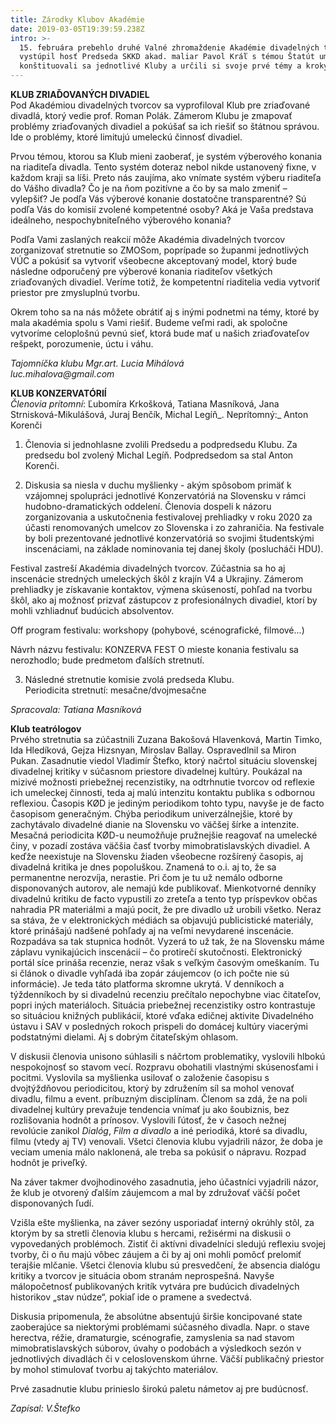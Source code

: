 ```yaml
---
title: Zárodky Klubov Akadémie
date: 2019-03-05T19:39:59.238Z
intro: >-
  15. februára prebehlo druhé Valné zhromaždenie Akadémie divadelných tvorcov,
  vystúpil hosť Predseda SKKD akad. maliar Pavol Kráľ s témou Štatút umelca,
  konštituovali sa jednotlivé Kluby a určili si svoje prvé témy a kroky.
---
```

**KLUB ZRIAĎOVANÝCH DIVADIEL**\
Pod Akadémiou divadelných tvorcov sa vyprofiloval Klub pre zriaďované divadlá, ktorý vedie prof. Roman Polák. Zámerom Klubu  je zmapovať problémy zriaďovaných divadiel a pokúšať sa ich riešiť so štátnou správou. Ide o problémy, ktoré limitujú umeleckú činnosť divadiel. 

Prvou témou, ktorou sa Klub mieni zaoberať, je systém výberového konania na riaditeľa divadla. Tento systém doteraz nebol nikde ustanovený fixne, v každom kraji sa líši. Preto nás zaujíma, ako vnímate systém výberu riaditeľa do Vášho divadla? Čo je na ňom pozitívne a čo by sa malo zmeniť – vylepšiť? Je podľa Vás výberové konanie dostatočne transparentné? Sú podľa Vás do komisií zvolené kompetentné osoby? Aká je Vaša predstava ideálneho, nespochybniteľného výberového konania?

Podľa Vami zaslaných reakcií môže Akadémia divadelných tvorcov zorganizovať stretnutie so ZMOSom, poprípade so županmi jednotlivých VÚC a pokúsiť sa vytvoriť všeobecne akceptovaný model, ktorý bude následne odporučený pre výberové konania riaditeľov všetkých zriaďovaných divadiel. Veríme totiž, že kompetentní riaditelia vedia vytvoriť priestor pre zmysluplnú tvorbu. 

Okrem toho sa na nás môžete obrátiť aj s inými podnetmi na témy, ktoré by mala akadémia spolu s Vami riešiť. Budeme veľmi radi, ak spoločne vytvoríme celoplošnú pevnú sieť, ktorá bude mať u našich zriaďovateľov rešpekt, porozumenie, úctu i váhu.

_Tajomníčka klubu Mgr.art. Lucia Mihálová_\
_luc.mihalova@gmail.com_

**KLUB KONZERVATÓRIÍ**\
_Členovia prítomní_: Ľubomíra Krkošková, Tatiana Masníková, Jana Strnisková-Mikulášová, Juraj Benčík, Michal Legíň_. Neprítomný:_ Anton Korenči 

1. Členovia si jednohlasne zvolili Predsedu a podpredsedu Klubu.
Za predsedu bol zvolený Michal Legíň. Podpredsedom sa stal Anton Korenči.

2. Diskusia sa niesla v duchu myšlienky -  akým spôsobom primäť k vzájomnej spolupráci jednotlivé Konzervatóriá na Slovensku v rámci hudobno-dramatických oddelení.  Členovia dospeli k názoru zorganizovania a uskutočnenia festivalovej prehliadky v roku 2020 za účasti renomovaných umelcov zo Slovenska i zo zahraničia. Na festivale by boli prezentované jednotlivé konzervatóriá so svojimi študentskými inscenáciami, na základe nominovania tej danej školy (poslucháči HDU). 

 Festival zastreší Akadémia divadelných tvorcov. Zúčastnia sa ho aj inscenácie stredných umeleckých škôl z krajín V4 a Ukrajiny. Zámerom prehliadky je získavanie kontaktov, výmena skúseností, pohľad na tvorbu škôl,  ako aj možnosť prizvať zástupcov z profesionálnych divadiel, ktorí by mohli  vzhliadnuť budúcich absolventov. 

Off program festivalu: workshopy  (pohybové, scénografické, filmové...)

Návrh názvu festivalu: KONZERVA FEST
O mieste konania festivalu sa nerozhodlo; bude predmetom ďalších stretnutí.

3. Následné stretnutie komisie zvolá predseda Klubu.\
Periodicita stretnutí: mesačne/dvojmesačne

_Spracovala: Tatiana Masníková_

**Klub teatrólogov**\
Prvého stretnutia sa zúčastnili Zuzana Bakošová Hlavenková, Martin Timko, Ida Hledíková, Gejza Hizsnyan, Miroslav Ballay. Ospravedlnil sa Miron Pukan. Zasadnutie viedol Vladimír Štefko, ktorý načrtol situáciu slovenskej divadelnej kritiky v súčasnom priestore divadelnej kultúry. Poukázal na mizivé možnosti priebežnej recenzistiky, na odtrhnutie tvorcov od reflexie ich umeleckej činnosti, teda aj malú intenzitu kontaktu publika s odbornou reflexiou. Časopis KØD je jediným periodikom tohto typu, navyše je de facto časopisom generačným. Chýba periodikum univerzálnejšie, ktoré by zachytávalo divadelné dianie na Slovensku vo väčšej šírke a intenzite. Mesačná periodicita KØD-u neumožňuje pružnejšie reagovať na umelecké činy, v pozadí zostáva väčšia časť tvorby mimobratislavských divadiel. A keďže neexistuje na Slovensku žiaden všeobecne rozšírený časopis, aj divadelná kritika je dnes popoluškou. Znamená to o.i. aj to, že sa permanentne nerozvíja, nerastie. Pri čom je tu už nemálo odborne disponovaných autorov, ale nemajú kde publikovať. Mienkotvorné denníky divadelnú kritiku de facto vypustili zo zreteľa a tento typ príspevkov občas nahradia PR materiálmi a majú pocit, že pre divadlo už urobili všetko. Neraz sa stáva, že v elektronických médiách sa objavujú publicistické materiály, ktoré prinášajú nadšené pohľady aj na veľmi nevydarené inscenácie. Rozpadáva sa tak stupnica hodnôt. Vyzerá to už tak, že na Slovensku máme záplavu vynikajúcich inscenácií – čo protirečí skutočnosti. Elektronický portál síce prináša recenzie, neraz však s veľkým časovým omeškaním. Tu si článok o divadle vyhľadá iba zopár záujemcov (o ich počte nie sú informácie). Je teda táto platforma skromne ukrytá. V denníkoch a týždenníkoch by si divadelnú recenziu prečítalo nepochybne viac čitateľov, popri iných materiáloch. Situácia priebežnej recenzistiky ostro kontrastuje so situáciou knižných publikácií, ktoré vďaka edičnej aktivite Divadelného ústavu i SAV v posledných rokoch prispeli do domácej kultúry viacerými podstatnými dielami. Aj s dobrým čitateľským ohlasom.

V diskusii členovia unisono súhlasili s náčrtom problematiky, vyslovili hlbokú nespokojnosť so stavom vecí. Rozpravu obohatili vlastnými skúsenosťami i pocitmi. Vyslovila sa myšlienka usilovať o založenie časopisu s dvojtýždňovou periodicitou, ktorý by združením síl sa mohol venovať divadlu, filmu a event. príbuzným disciplínam. Členom sa zdá, že na poli divadelnej kultúry prevažuje tendencia vnímať ju ako šoubiznis, bez rozlišovania hodnôt a prínosov. Vyslovili ľútosť, že v časoch nežnej revolúcie zanikol *Dialóg*, *Film a divadlo* a iné periodiká, ktoré sa divadlu, filmu (vtedy aj TV) venovali. Všetci členovia klubu vyjadrili názor, že doba je veciam umenia málo naklonená, ale treba sa pokúsiť o nápravu. Rozpad hodnôt je priveľký.

Na záver takmer dvojhodinového zasadnutia, jeho účastníci vyjadrili názor, že klub je otvorený ďalším záujemcom a mal by združovať väčší počet disponovaných ľudí.

Vzišla ešte myšlienka, na záver sezóny usporiadať interný okrúhly stôl, za ktorým by sa stretli členovia klubu s hercami, režisérmi na diskusii o vypovedaných problémoch. Zistiť či aktívni divadelníci sledujú reflexiu svojej tvorby, či o ňu majú vôbec záujem a či by aj oni mohli pomôcť prelomiť terajšie mlčanie. Všetci členovia klubu sú presvedčení, že absencia dialógu kritiky a tvorcov je situácia obom stranám neprospešná. Navyše málopočetnosť publikovaných kritík vytvára pre budúcich divadelných historikov „stav núdze“, pokiaľ ide o pramene a svedectvá.

Diskusia pripomenula, že absolútne absentujú širšie koncipované state zaoberajúce sa niektorými problémami súčasného divadla. Napr. o stave herectva, réžie, dramaturgie, scénografie, zamyslenia sa nad stavom mimobratislavských súborov, úvahy o podobách a výsledkoch sezón v jednotlivých divadlách či v celoslovenskom úhrne. Väčší publikačný priestor by mohol stimulovať tvorbu aj takýchto materiálov.

Prvé zasadnutie klubu prinieslo širokú paletu námetov aj pre budúcnosť.

*Zapísal: V.Štefko*
